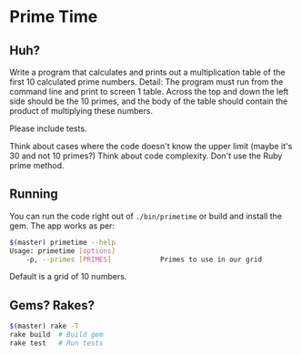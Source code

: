 Prime Time
==

Huh?
--

Write a program that calculates and prints out a multiplication table of the
first 10 calculated prime numbers.
Detail: The program must run from the command line and print to screen 1
table.
Across the top and down the left side should be the 10 primes, and the body
of the table should contain the product of multiplying these numbers.

Please include tests.

Think about cases where the code doesn't know the upper limit (maybe it's 30
and not 10 primes?)
Think about code complexity.
Don't use the Ruby prime method.

Running
--

You can run the code right out of `./bin/primetime` or build and install the gem. The app works as per:

```bash
$(master) primetime --help
Usage: primetime [options]
    -p, --primes [PRIMES]            Primes to use in our grid
```

Default is a grid of 10 numbers.

Gems? Rakes?
--

```bash
$(master) rake -T
rake build  # Build gem
rake test   # Run tests
```
